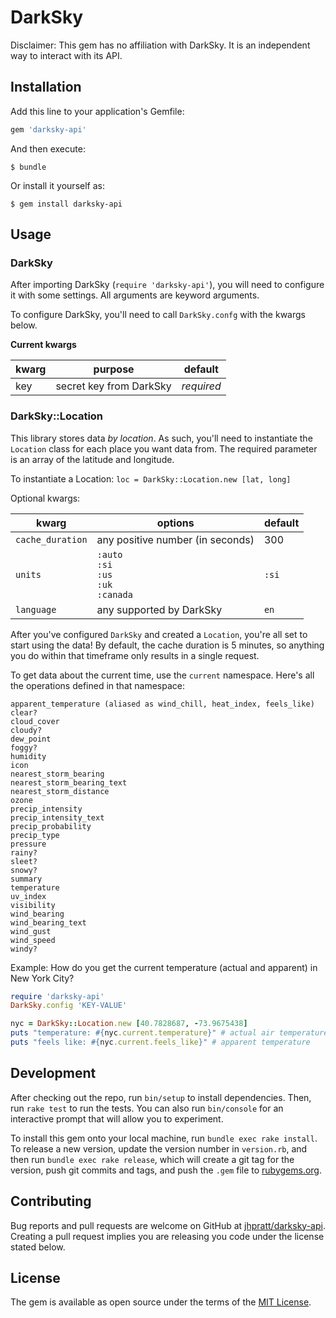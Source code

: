 # DarkSky

Disclaimer: This gem has no affiliation with DarkSky. It is an independent way to interact with its API.

## Installation

Add this line to your application's Gemfile:

```ruby
gem 'darksky-api'
```

And then execute:

    $ bundle

Or install it yourself as:

    $ gem install darksky-api

## Usage

### DarkSky

After importing DarkSky (`require 'darksky-api'`), you will need to configure it with some settings. All arguments are keyword arguments.

To configure DarkSky, you'll need to call `DarkSky.confg` with the kwargs below.

**Current kwargs**

| kwarg | purpose | default |
| --- | --- | --- |
| key | secret key from DarkSky | *required* |

### DarkSky::Location

This library stores data *by location*. As such, you'll need to instantiate the `Location` class for each place you want data from. The required parameter is an array of the latitude and longitude.

To instantiate a Location: `loc = DarkSky::Location.new [lat, long]`

Optional kwargs:

| kwarg | options | default |
| --- | --- | --- |
| `cache_duration` | any positive number (in seconds) | 300 |
| `units` | `:auto`<br>`:si`<br>`:us`<br>`:uk`<br>`:canada` | `:si` |
| `language` | any supported by DarkSky | `en` |

After you've configured `DarkSky` and created a `Location`, you're all set to start using the data! By default, the cache duration is 5 minutes, so anything you do within that timeframe only results in a single request.

To get data about the current time, use the `current` namespace. Here's all the operations defined in that namespace:

    apparent_temperature (aliased as wind_chill, heat_index, feels_like)
    clear?
    cloud_cover
    cloudy?
    dew_point
    foggy?
    humidity
    icon
    nearest_storm_bearing
    nearest_storm_bearing_text
    nearest_storm_distance
    ozone
    precip_intensity
    precip_intensity_text
    precip_probability
    precip_type
    pressure
    rainy?
    sleet?
    snowy?
    summary
    temperature
    uv_index
    visibility
    wind_bearing
    wind_bearing_text
    wind_gust
    wind_speed
    windy?

Example: How do you get the current temperature (actual and apparent) in New York City?

```ruby
require 'darksky-api'
DarkSky.config 'KEY-VALUE'

nyc = DarkSky::Location.new [40.7828687, -73.9675438]
puts "temperature: #{nyc.current.temperature}" # actual air temperature
puts "feels like: #{nyc.current.feels_like}" # apparent temperature
```

## Development

After checking out the repo, run `bin/setup` to install dependencies. Then, run `rake test` to run the tests. You can also run `bin/console` for an interactive prompt that will allow you to experiment.

To install this gem onto your local machine, run `bundle exec rake install`. To release a new version, update the version number in `version.rb`, and then run `bundle exec rake release`, which will create a git tag for the version, push git commits and tags, and push the `.gem` file to [rubygems.org](https://rubygems.org).

## Contributing

Bug reports and pull requests are welcome on GitHub at [jhpratt/darksky-api](https://github.com/jhpratt/darksky-api). Creating a pull request implies you are releasing you code under the license stated below.

## License

The gem is available as open source under the terms of the [MIT License](https://opensource.org/licenses/MIT).
